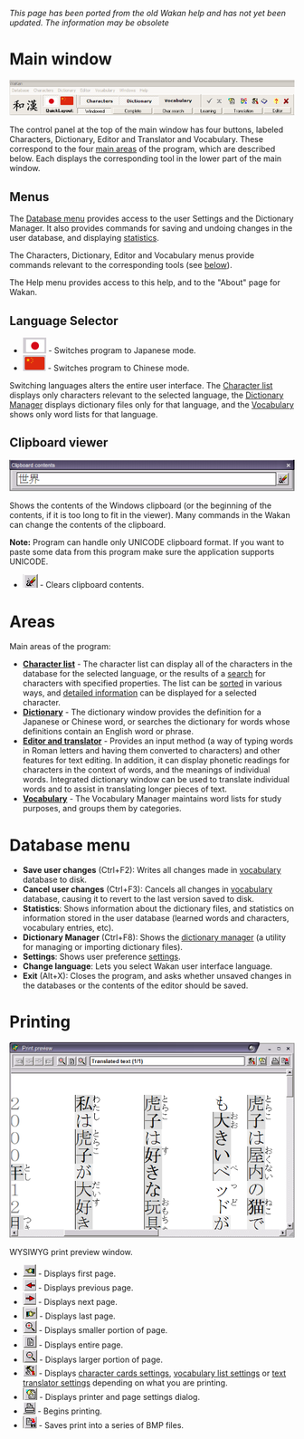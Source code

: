 _This page has been ported from the old Wakan help and has not yet been updated. The information may be obsolete_

# Main window
![images/main.png](images/main.png)

The control panel at the top of the main window has four buttons, labeled Characters, Dictionary, Editor and Translator and Vocabulary. These correspond to the four [main areas](#Areas) of the program, which are described below. Each displays the corresponding tool in the lower part of the main window.

## Menus
The [Database menu](#DatabaseMenu) provides access to the user Settings and the Dictionary Manager. It also provides commands for saving and undoing changes in the user database, and displaying [statistics](#Statistics).

The Characters, Dictionary, Editor and Vocabulary menus provide commands relevant to the corresponding tools (see [below](#Areas)).

The Help menu provides access to this help, and to the "About" page for Wakan.

## Language Selector

  * ![images/btn_japanese.png](images/btn_japanese.png) - Switches program to Japanese mode.
  * ![images/btn_chinese.png](images/btn_chinese.png) - Switches program to Chinese mode.

Switching languages alters the entire user interface. The [Character list](KanjiList.md) displays only characters relevant to the selected language, the [Dictionary Manager](Dictionary.md#Dictionary_manager) displays  dictionary files only for that language, and the [Vocabulary](Vocabulary.md) shows only word lists for that language.

## Clipboard viewer
![images/clip.png](images/clip.png)

Shows the contents of the Windows clipboard (or the beginning of the contents, if it is too long to fit in the viewer). Many commands in the Wakan can change the contents of the clipboard.

**Note:** Program can handle only UNICODE clipboard format. If you want to paste some data from this program make sure the application supports UNICODE.

  * ![images/btn_cliperase.png](images/btn_cliperase.png) - Clears clipboard contents.


# Areas
Main areas of the program:

  * **[Character list](KanjiList.md)** - The character list can display all of the characters in the database for the selected language, or the results of a [search](KanjiList.md#Search) for
characters with specified properties. The list can be [sorted](KanjiList.md#Sort) in various ways, and [detailed information](KanjiDetails) can be displayed for a selected character.
  * **[Dictionary](Dictionary.md)** - The dictionary window provides the definition for a Japanese or Chinese word, or searches the dictionary for words whose definitions contain an English word
or phrase.
  * **[Editor and translator](Editor.md)** - Provides an input method (a way of typing words in Roman letters and having them converted to characters) and other features for text editing. In addition, it can display phonetic readings for characters in the context of words, and the meanings of individual words. Integrated dictionary window can be used to translate individual words and to assist in translating longer pieces of text.
  * **[Vocabulary](Vocabulary.md)** - The Vocabulary Manager maintains word lists for study purposes, and groups them by categories.


# Database menu

  * **Save user changes** (Ctrl+F2): Writes all changes made in [vocabulary](Vocabulary.md) database to disk.
  * **Cancel user changes** (Ctrl+F3): Cancels all changes in [vocabulary](Vocabulary.md) database, causing it to revert to the last version saved to disk.
  * **Statistics**: Shows information about the dictionary files, and statistics on information stored in the user database (learned words and characters, vocabulary entries, etc).
  * **Dictionary Manager** (Ctrl+F8): Shows the [dictionary manager](Dictionary.md#Dictionary_manager) (a utility for managing or importing dictionary files).
  * **Settings**: Shows user preference [settings](Settings.md).
  * **Change language**: Lets you select Wakan user interface language.
  * **Exit** (Alt+X): Closes the program, and asks whether unsaved changes in the databases or the contents of the editor should be saved.


# Printing
![images/printpreview.png](images/printpreview.png)

WYSIWYG print preview window.

  * ![images/btn_printfirst.png](images/btn_printfirst.png) - Displays first page.
  * ![images/btn_printprior.png](images/btn_printprior.png) - Displays previous page.
  * ![images/btn_printnext.png](images/btn_printnext.png) - Displays next page.
  * ![images/btn_printlast.png](images/btn_printlast.png) - Displays last page.
  * ![images/btn_printzoomin.png](images/btn_printzoomin.png) - Displays smaller portion of page.
  * ![images/btn_printzoomfull.png](images/btn_printzoomfull.png) - Displays entire page.
  * ![images/btn_printzoomout.png](images/btn_printzoomout.png) - Displays larger portion of page.
  * ![images/btn_printsettings.png](images/btn_printsettings.png) - Displays [character cards settings](Settings#Character_cards), [vocabulary list settings](Settings#Vocabulary) or [text translator settings](Settings#Editor) depending on what you are printing.
  * ![images/btn_printpage.png](images/btn_printpage.png) - Displays printer and page settings dialog.
  * ![images/btn_printprint.png](images/btn_printprint.png) - Begins printing.
  * ![images/btn_printbmp.png](images/btn_printbmp.png) - Saves print into a series of BMP files.